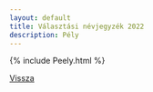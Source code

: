 ```yaml
---
layout: default
title: Választási névjegyzék 2022
description: Pély
---
```


{% include Peely.html %}

[Vissza](./)